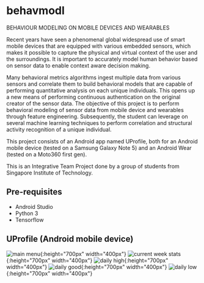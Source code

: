 # behavmodl
BEHAVIOUR MODELING ON MOBILE DEVICES AND WEARABLES

Recent years have seen a phenomenal global widespread use of smart mobile devices that are equipped with various embedded sensors, which makes it possible to capture the physical and virtual context of the user and the surroundings. It is important to accurately model human behavior based on sensor data to enable context aware decision making.

Many behavioral metrics algorithms ingest multiple data from various sensors and correlate them to build behavioral models that are capable of performing quantitative analysis on each unique individuals. This opens up a new means of performing continuous authentication on the original creator of the sensor data. The objective of this project is to perform behavioral modeling of sensor data from mobile device and
wearables through feature engineering. Subsequently, the student can leverage on several machine learning techniques to perform correlation and structural activity recognition of a unique individual.

This project consists of an Android app named UProfile, both for an Android mobile device (tested on a Samsung Galaxy Note 5) and an Android Wear (tested on a Moto360 first gen).

This is an Integrative Team Project done by a group of students from Singapore Institute of Technology.

## Pre-requisites
- Android Studio
- Python 3
- Tensorflow

## UProfile (Android mobile device)
![main menu](https://user-images.githubusercontent.com/26968011/44968250-6aa67e80-af79-11e8-9e3e-deaa6429ed91.png){:height="700px" width="400px"} 
![current week stats](https://user-images.githubusercontent.com/26968011/44968268-9590d280-af79-11e8-81a4-dc0c280e5bab.png){:height="700px" width="400px"} 
![daily high](https://user-images.githubusercontent.com/26968011/44968274-9c1f4a00-af79-11e8-99f3-db6764dfc4b2.png){:height="700px" width="400px"}
![daily good](https://user-images.githubusercontent.com/26968011/44968279-a0e3fe00-af79-11e8-82b5-1c9ee49659ed.png){:height="700px" width="400px"}
![daily low](https://user-images.githubusercontent.com/26968011/44968280-a5101b80-af79-11e8-9e69-dc91d413bb7a.png){:height="700px" width="400px"}
